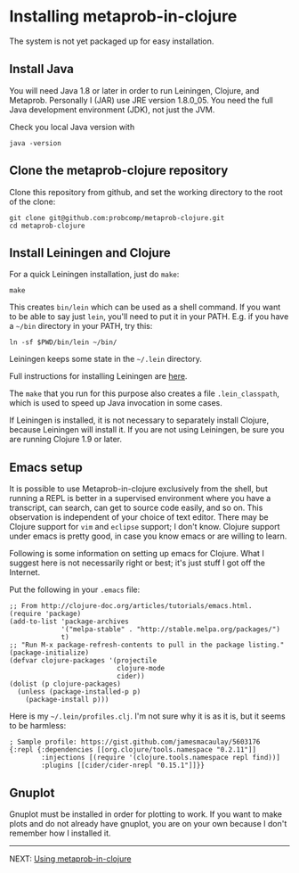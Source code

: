 # Installing metaprob-in-clojure

The system is not yet packaged up for easy installation.

## Install Java

You will need Java 1.8 or later in order to run Leiningen, Clojure,
and Metaprob.  Personally I (JAR) use JRE version 1.8.0_05.  You need
the full Java development environment (JDK), not just the JVM.

Check you local Java version with

    java -version

## Clone the metaprob-clojure repository

Clone this repository from github, and set the working directory to
the root of the clone:

    git clone git@github.com:probcomp/metaprob-clojure.git
    cd metaprob-clojure

## Install Leiningen and Clojure

For a quick Leiningen installation, just do `make`:

    make

This creates `bin/lein` which can be used as a shell command.  If you
want to be able to say just `lein`, you'll need to put it in your
PATH.  E.g. if you have a `~/bin` directory in your PATH, try this:

    ln -sf $PWD/bin/lein ~/bin/

Leiningen keeps some state in the `~/.lein` directory.

Full instructions for installing Leiningen are
[here](https://leiningen.org/#install).

The `make` that you run for this purpose also creates a file
`.lein_classpath`, which is used to speed up Java invocation in some
cases.

If Leiningen is installed, it is not necessary to separately install
Clojure, because Leiningen will install it.  If you are not using
Leiningen, be sure you are running Clojure 1.9 or later.

## Emacs setup

It is possible to use Metaprob-in-clojure exclusively from the shell,
but running a REPL is better in a supervised environment where you
have a transcript, can search, can get to source code easily, and so
on.  This observation is independent of your choice of text editor.
There may be Clojure support for `vim` and `eclipse` support; I
don't know.  Clojure support under emacs is pretty good, in case you
know emacs or are willing to learn.

Following is some information on setting up emacs for Clojure.  What I
suggest here is not necessarily right or best; it's just stuff I got
off the Internet.

Put the following in your `.emacs` file:

    ;; From http://clojure-doc.org/articles/tutorials/emacs.html.
    (require 'package)
    (add-to-list 'package-archives
                 '("melpa-stable" . "http://stable.melpa.org/packages/")
                 t)
    ;; "Run M-x package-refresh-contents to pull in the package listing."
    (package-initialize)
    (defvar clojure-packages '(projectile
                               clojure-mode
                               cider))
    (dolist (p clojure-packages)
      (unless (package-installed-p p)
        (package-install p)))

Here is my `~/.lein/profiles.clj`.  I'm not sure why it is as it is,
but it seems to be harmless:

    ; Sample profile: https://gist.github.com/jamesmacaulay/5603176
    {:repl {:dependencies [[org.clojure/tools.namespace "0.2.11"]]
            :injections [(require '(clojure.tools.namespace repl find))]
            :plugins [[cider/cider-nrepl "0.15.1"]]}}

## Gnuplot

Gnuplot must be installed in order for plotting to work.  If you want
to make plots and do not already have gnuplot, you are on your own
because I don't remember how I installed it.

-----

NEXT: [Using metaprob-in-clojure](doc/interaction.md)
